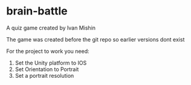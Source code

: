 # brain-battle
A quiz game created by Ivan Mishin
 
The game was created before the git repo so earlier versions dont exist

For the project to work you need:
1. Set the Unity platform to IOS
2. Set Orientation to Portrait
3. Set a portrait resolution
